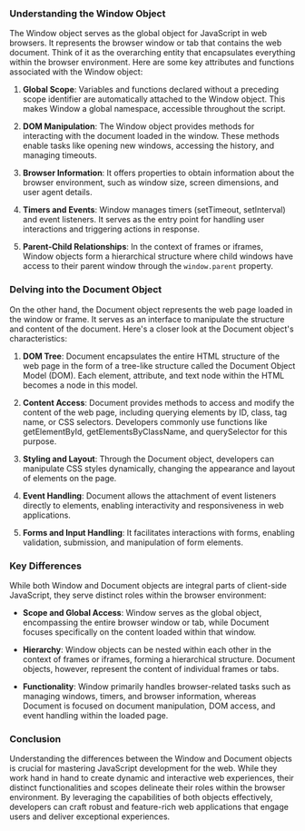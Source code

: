 

### Understanding the Window Object

The Window object serves as the global object for JavaScript in web browsers. It represents the browser window or tab that contains the web document. Think of it as the overarching entity that encapsulates everything within the browser environment. Here are some key attributes and functions associated with the Window object:

1. **Global Scope**: Variables and functions declared without a preceding scope identifier are automatically attached to the Window object. This makes Window a global namespace, accessible throughout the script.

2. **DOM Manipulation**: The Window object provides methods for interacting with the document loaded in the window. These methods enable tasks like opening new windows, accessing the history, and managing timeouts.

3. **Browser Information**: It offers properties to obtain information about the browser environment, such as window size, screen dimensions, and user agent details.

4. **Timers and Events**: Window manages timers (setTimeout, setInterval) and event listeners. It serves as the entry point for handling user interactions and triggering actions in response.

5. **Parent-Child Relationships**: In the context of frames or iframes, Window objects form a hierarchical structure where child windows have access to their parent window through the `window.parent` property.

### Delving into the Document Object

On the other hand, the Document object represents the web page loaded in the window or frame. It serves as an interface to manipulate the structure and content of the document. Here's a closer look at the Document object's characteristics:

1. **DOM Tree**: Document encapsulates the entire HTML structure of the web page in the form of a tree-like structure called the Document Object Model (DOM). Each element, attribute, and text node within the HTML becomes a node in this model.

2. **Content Access**: Document provides methods to access and modify the content of the web page, including querying elements by ID, class, tag name, or CSS selectors. Developers commonly use functions like getElementById, getElementsByClassName, and querySelector for this purpose.

3. **Styling and Layout**: Through the Document object, developers can manipulate CSS styles dynamically, changing the appearance and layout of elements on the page.

4. **Event Handling**: Document allows the attachment of event listeners directly to elements, enabling interactivity and responsiveness in web applications.

5. **Forms and Input Handling**: It facilitates interactions with forms, enabling validation, submission, and manipulation of form elements.

### Key Differences

While both Window and Document objects are integral parts of client-side JavaScript, they serve distinct roles within the browser environment:

- **Scope and Global Access**: Window serves as the global object, encompassing the entire browser window or tab, while Document focuses specifically on the content loaded within that window.

- **Hierarchy**: Window objects can be nested within each other in the context of frames or iframes, forming a hierarchical structure. Document objects, however, represent the content of individual frames or tabs.

- **Functionality**: Window primarily handles browser-related tasks such as managing windows, timers, and browser information, whereas Document is focused on document manipulation, DOM access, and event handling within the loaded page.

### Conclusion

Understanding the differences between the Window and Document objects is crucial for mastering JavaScript development for the web. While they work hand in hand to create dynamic and interactive web experiences, their distinct functionalities and scopes delineate their roles within the browser environment. By leveraging the capabilities of both objects effectively, developers can craft robust and feature-rich web applications that engage users and deliver exceptional experiences.